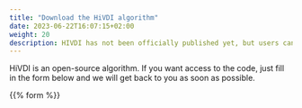 ```yaml
---
title: "Download the HiVDI algorithm"
date: 2023-06-22T16:07:15+02:00
weight: 20
description: HIVDI has not been officially published yet, but users can have access to the code via a simple form.
---
```

HiVDI is an open-source algorithm. If you want access to the code, just fill in the form below and we will get back to you as soon as possible.

{{% form %}}
